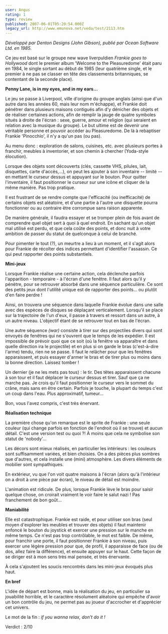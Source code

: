 ```yaml
---
user: Angus
rating: 1
type: review
published: 2007-06-01T05:20:54.000Z
legacy_url: http://www.emunova.net/veda/test/2113.htm
---
```

_Développé par Denton Designs (John Gibson), publié par Ocean Software Ltd. en 1985\._  

  

Ce jeu est basé sur le groupe new wave liverpuldien _Frankie goes to Hollywood_ dont le premier album 'Welcome to the Pleasuredome' était paru en 1984, le single sortant au début de 1985 (leur quatrième single, et le premier à ne pas se classer en tête des classements britanniques, se contentant de la seconde place).  

  

**Penny Lane, is in my eyes, and in my ears...**  

  

Le jeu se passe à Liverpool, ville d'origine du groupe anglais (ainsi que d'un autre dans les années 60, mais leur nom m'échappe), et Frankie doit pénétrer dans plusieurs maisons contiguës afin d'y dénicher des objets et de réaliser certaines actions, afin de remplir la jauge de quatre symboles situés à droite de l'écran : sexe, guerre, amour et religion (qui seraient en relation avec la musique du groupe). Le but ultime est de devenir une véritable personne et pouvoir accéder au Pleasuredome. De là à rebaptiser Frankie 'Pinocchio', il n'y a qu'un pas (ou pas).  

  

Au menu donc : exploration de salons, cuisines, etc. avec plusieurs portes à franchir, meubles à inventorier, et son chemin à chercher (Yoda-style élocution).  

  

Lorsque des objets sont découverts (clés, cassette VHS, pilules, lait, disquettes, carte d'accès,...), on peut les ajouter à son inventaire -- limité -- en mettant le curseur dessus et appuyant sur le bouton. Pour quitter l'inventaire, il faut positionner le curseur sur une icône et cliquer de la même manière. Pas trop pratique.  

  

Il est frustrant de se rendre compte que l'efficacité (ou inefficacité) de certains objets est aléatoire, et d'une partie à l'autre une disquette pourra fonctionner ou au contraire être corrompue sans raison apparente.  

De manière générale, il faudra essayer et se tromper plein de fois avant de comprendre quel objet sert à quoi à quel endroit. En sachant qu'un objet mal utilisé est perdu, et que cela coûte des points, et donc nuit à votre ambition de passer du statut de quelconque à celui de branché.  

  

Pour pimenter le tout (?), un meurtre a lieu à un moment, et il s'agit alors pour Frankie de récolter des indices permettant d'identifier l'assassin. Ce qui peut rapporter des points substantiels.  

  

**Mini-jeux**  

  

Lorsque Frankie réalise une certaine action, cela déclenche parfois l'apparition - temporaire - à l'écran d'une fenêtre. Il faut alors qu'il y pénètre, pour se retrouver absorbé dans une séquence particulière. Ce sont des petits jeux dont l'utilité unique est de rapporter des points... ou plutôt d'en faire perdre !  

  

Ainsi, on trouvera une séquence dans laquelle Frankie évolue dans une salle avec des espèces de disques se déplaçant verticalement. Lorsqu'il se place sur la trajectoire de l'un d'eux, il passe à travers et ressort dans un autre, à un autre niveau. L'objectif étant de se retrouver tout en bas de l'écran.  

  

Une autre séquence _(war)_ consiste à tirer sur des projectiles divers qui sont envoyés de fenêtres qui ne s'ouvrent que le temps de les expédier. Il est impossible de prévoir quoi que ce soit (où la fenêtre va apparaître et dans quelle direction ira le projectile) et en plus si on garde le bras (c'est-à-dire l'arme) tendu, rien ne se passe. Il faut le relâcher pour que les fenêtres apparaissent, et puis essayer d'armer le bras et de tirer plus ou moins dans la bonne direction. Laissez tomber !  

  

Un dernier (je ne les mets pas tous) : le tir. Des têtes apparaissent chacune à son tour et il faut déplacer le curseur dessus et tirer. Sauf que ça ne marche pas. Je crois qu'il faut positionner le curseur vers le sommet du crâne, mais sans en être certain. Parfois je touche, la plupart du temps c'est un coup dans l'eau. Plus approximatif, tumeur...  

  

Bon, vous l'avez compris, c'est très énervant.  

  

**Réalisation technique**  

  

La première chose qu'on remarque est le sprite de Frankie : une seule couleur (qui change parfois en fonction de l'endroit où il se trouve) et aucun détail. C'est une version test ou quoi ?! À moins que cela ne symbolise son statut de 'nobody'...  

  

Les décors sont mieux réalisés, en particulier les intérieurs : les couleurs sont suffisamment variées, et bien choisies. On a des pièces plus sombres que d'autres, et cela installe une (mini) atmosphère. Les divers éléments de mobilier sont sympathiques.  

En extérieur, vu que l'on voit quatre maisons à l'écran (alors qu'à l'intérieur on a droit à une pièce par écran), le niveau de détail est moindre.  

  

L'animation est ridicule. De plus, lorsque Frankie lève le bras pour saisir quelque chose, on croirait vraiment le voir faire le salut nazi ! Pas franchement de bon goût...  

  

**Maniabilité**  

  

Elle est catastrophique. Frankie est raide, et pour utiliser son bras (seul moyen d'explorer les meubles et trouver des objets) il faut maintenir enfoncé le bouton du joystick et exercer une pression sur le manche en même temps. Ce n'est pas trop contrôlable, le mot est faible. De même, pour franchir une porte, il faut positionner Frankie à son niveau, puis exercer une légère pression pour que, de profil, il apparaisse de face (ou de dos, allez faire la différence), et ensuite appuyer sur le haut. Cette façon de se diriger est à mon sens très mal pensée, et très énervante.  

  

À cela s'ajoutent les soucis rencontrés dans les mini-jeux évoqués plus haut.  

  

**En bref**  

  

L'idée de départ est bonne, mais la réalisation du jeu, en particulier sa jouabilité horrible, et le caractère résolument aléatoire qui empêche d'avoir un bon contrôle du jeu, ne permet pas au joueur d'accrocher et d'apprécier cet univers.  

Le mot de la fin : _if you wanna relax, don't do it !_  

  

Verdict : 2/10